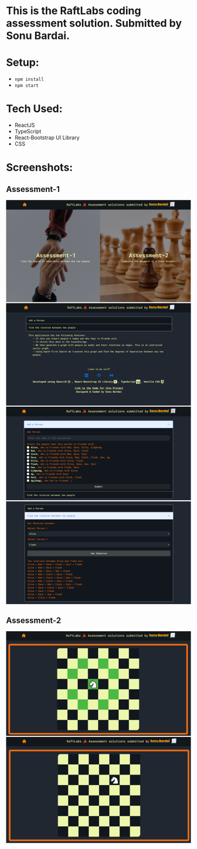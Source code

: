 # This is the RaftLabs coding assessment solution. Submitted by Sonu Bardai.

# Setup:

-   `npm install`
-   `npm start`

# Tech Used:

-   ReactJS
-   TypeScript
-   React-Bootstrap UI Library
-   CSS

# Screenshots: 
## Assessment-1
![1](./Screenshots/1.png)
![2](./Screenshots/2.png)
![3](./Screenshots/3.png)
![4](./Screenshots/4.png)
## Assessment-2
![5](./Screenshots/5.png)
![6](./Screenshots/6.png)
